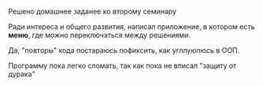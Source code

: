 Решено домашнее заданее ко второму семинару

Ради интереса и общего развития, написал приложение, в котором есть **меню**, где можно переключаться между решениями.

Да, "повторы" кода постараюсь пофиксить, как угллуюлюсь в ООП.

Программу пока легко сломать, так как пока не вписал "защиту от дурака"
